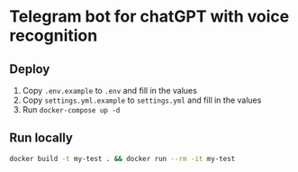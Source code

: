 <!-- ---
title: Node HTTP Module
description: A HTTP module server
tags:
  - http
  - nodejs
  - javascript
--- -->

# Telegram bot for chatGPT with voice recognition

## Deploy

1. Copy `.env.example` to `.env` and fill in the values
2. Copy `settings.yml.example` to `settings.yml` and fill in the values
3. Run `docker-compose up -d`

<!-- 
This example starts an [HTTP Module](https://nodejs.org/api/http.html) server.

[![Deploy on Railway](https://railway.app/button.svg)](https://railway.app/new/template/ZweBXA)

## 💁‍♀️ How to use

- Install dependencies `yarn`
- Connect to your Railway project `railway link`
- Start the development server `railway run yarn start`

## 📝 Notes

The server started simply returns a `Hello World` payload. The server code is located in `server.mjs`. -->

## Run locally

```bash
docker build -t my-test . && docker run --rm -it my-test
```
